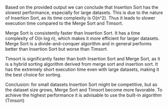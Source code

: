 Based on the provided output we can conclude that Insertion Sort has the slowest performance, especially for large datasets. This is due to the nature of Insertion Sort, as its time complexity is O(n^2). 
Thus it leads to slower execution time compared to the Merge Sort and Timsort.

Merge Sort is consistently faster than Insertion Sort. It has a time complexity of O(n log n), which makes it more efficient for larger datasets. Merge Sort is a divide-and-conquer algorithm and in general
performs better than Insertion Sort but worse than Timsort.

Timsort is significantly faster than both Insertion Sort and Merge Sort, as it is a hybrid sorting algorithm derived from merge sort and insertion sort. It has the extremely short execution time even with large
datasets, making it the best choice for sorting.

Conclusion: for small datasets Insertion Sort might be competitive, but as the dataset size grows, Merge Sort and Timsort become more favorable. To achieve the highest performance it is advisable to use
the built-in algorithm (Timsort) 
